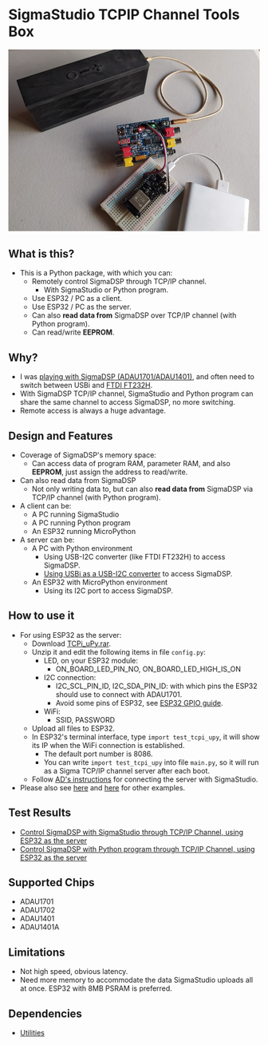 # SigmaStudio TCPIP Channel Tools Box
[![](https://raw.githubusercontent.com/Wei1234c/TCPi/master/jpgs/Sigma%20TCPi%20server.png)](https://youtu.be/fecBbvJBepI) 
## What is this?
- This is a Python package, with which you can:
    - Remotely control SigmaDSP through TCP/IP channel.
        - With SigmaStudio or Python program.
    - Use ESP32 / PC as a client.
    - Use ESP32 / PC as the server. 
    - Can also **read data from** SigmaDSP over TCP/IP channel (with Python program).
    - Can read/write **EEPROM**.
    

## Why?
- I was [playing with SigmaDSP (ADAU1701/ADAU1401)](https://github.com/Wei1234c/SigmaDSP), and often need to switch between USBi and [FTDI FT232H](https://www.google.com/search?q=ftdi+ft232h&sxsrf=APq-WBvh8jByLE89c5v9AHCrUAZXqxOAmA:1646325613903&source=lnms&tbm=isch&sa=X&ved=2ahUKEwjCrZrrsKr2AhVL05QKHeoaD4gQ_AUoAXoECAEQAw&biw=1396&bih=585&dpr=1.38).
- With SigmaDSP TCP/IP channel, SigmaStudio and Python program can share the same channel to access SigmaDSP, no more switching.
- Remote access is always a huge advantage.

## Design and Features
- Coverage of SigmaDSP's memory space:
    - Can access data of program RAM, parameter RAM, and also **EEPROM**, just assign the address to read/write.
- Can also read data from SigmaDSP
    - Not only writing data to, but can also **read data from** SigmaDSP via TCP/IP channel (with Python program).
- A client can be:
    - A PC running SigmaStudio
    - A PC running Python program
    - An ESP32 running MicroPython
- A server can be:
    - A PC with Python environment
        - Using USB-I2C converter (like FTDI FT232H) to access SigmaDSP.
        - [Using USBi as a USB-I2C converter](https://github.com/Wei1234c/USBi) to access SigmaDSP.        
    - An ESP32 with MicroPython environment 
        - Using its I2C port to access SigmaDSP.  


## How to use it
- For using ESP32 as the server:
    - Download [TCPi_uPy.rar](https://github.com/Wei1234c/TCPi/raw/master/notebooks/tools/TCPi_uPy.rar).
    - Unzip it and edit the following items in file `config.py`:
        - LED, on your ESP32 module:
            - ON_BOARD_LED_PIN_NO, ON_BOARD_LED_HIGH_IS_ON
        - I2C connection:
            - I2C_SCL_PIN_ID, I2C_SDA_PIN_ID: with which pins the ESP32 should use to connect with ADAU1701.
            - Avoid some pins of ESP32, see [ESP32 GPIO guide](https://randomnerdtutorials.com/esp32-pinout-reference-gpios/).
        - WiFi:
            - SSID, PASSWORD 
    - Upload all files to ESP32.
    - In ESP32's terminal interface, type `import test_tcpi_upy`, it will show its IP when the WiFi connection is established.
        - The default port number is 8086.
        - You can write `import test_tcpi_upy` into file `main.py`, so it will run as a Sigma TCP/IP channel server after each boot.
    - Follow [AD's instructions](https://wiki.analog.com/resources/tools-software/sigmastudio/usingsigmastudio/tcpipchannels_) for connecting the server with SigmaStudio.
- Please also see [here](https://github.com/Wei1234c/TCPi/tree/master/notebooks/Functional%20test) and [here](https://github.com/Wei1234c/TCPi/tree/master/codes/test/pc) for other examples.  


## Test Results
- [Control SigmaDSP with SigmaStudio through TCP/IP Channel, using ESP32 as the server](https://youtu.be/fecBbvJBepI) 
- [Control SigmaDSP with Python program through TCP/IP Channel, using ESP32 as the server](https://youtu.be/0D95nNcjJ2Q)
    
## Supported Chips
- ADAU1701
- ADAU1702
- ADAU1401
- ADAU1401A

## Limitations
- Not high speed, obvious latency. 
- Need more memory to accommodate the data SigmaStudio uploads all at once. ESP32 with 8MB PSRAM is preferred.

## Dependencies
- [Utilities](https://github.com/Wei1234c/Utilities)